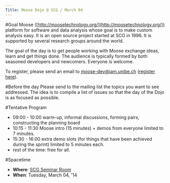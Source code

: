```yaml
---
Title: Moose Dojo @ SCG / March 04
---
```


#Goal
Moose ([http://moosetechnology.org/](http://moosetechnology.org/)) platform for software and data analysis whose goal is to make custom analysis easy. It is an open source project started at SCG in 1996. It is supported by several research groups around the world.

The goal of the day is to get people working with Moose exchange ideas, learn and get things done. The audience is typically formed by both seasoned developers and newcomers. Everyone is welcome.

To register, please send an email to <a href="mailto:moose-dev@iam.unibe.ch">moose-dev@iam.unibe.ch</a>
 ([register here](https://www.iam.unibe.ch/mailman/listinfo/moose-dev)).

#Before the day
Please send to the mailing list the topics you want to see addressed. The idea is to compile a list of issues so that the day of the Dojo is as focused as possible.

#Tentative Program

-  09:00 - 10:00 warm-up, informal discussions, forming pairs, constructing the planning board
-  10:15 - 11:30 Moose intro (15 minutes) \+ demos from everyone limited to 7 minutes.
-  15:30 - 16:00 extra demo slots (for things that have been achieved during the sprint) limited to 5 minutes each.
-  rest of the time: free for all.

#Spacetime

-  **Where**: [SCG Seminar Room](http://scg.unibe.ch/contact)
-  **When**: Tuesday, March 04, '14
